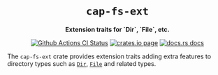 <div align="center">
  <h1><code>cap-fs-ext</code></h1>

  <p>
    <strong>Extension traits for `Dir`, `File`, etc.</strong>
  </p>

  <p>
    <a href="https://github.com/bytecodealliance/cap-std/actions?query=workflow%3ACI"><img src="https://github.com/bytecodealliance/cap-std/workflows/CI/badge.svg" alt="Github Actions CI Status" /></a>
    <a href="https://crates.io/crates/cap-fs-ext"><img src="https://img.shields.io/crates/v/cap-fs-ext.svg" alt="crates.io page" /></a>
    <a href="https://docs.rs/cap-fs-ext"><img src="https://docs.rs/cap-fs-ext/badge.svg" alt="docs.rs docs" /></a>
  </p>
</div>

The `cap-fs-ext` crate provides extension traits adding extra features
to directory types such as [`Dir`], [`File`] and related types.

[`Dir`]: https://docs.rs/cap-std/latest/cap_std/fs/struct.Dir.html
[`File`]: https://docs.rs/cap-std/latest/cap_std/fs/struct.File.html
